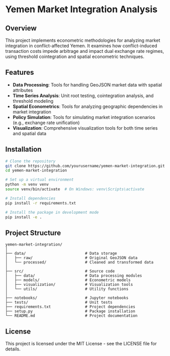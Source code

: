 # Yemen Market Integration Analysis

## Overview

This project implements econometric methodologies for analyzing market integration in conflict-affected Yemen. It examines how conflict-induced transaction costs impede arbitrage and impact dual exchange rate regimes, using threshold cointegration and spatial econometric techniques.

## Features

- **Data Processing**: Tools for handling GeoJSON market data with spatial attributes
- **Time Series Analysis**: Unit root testing, cointegration analysis, and threshold modeling
- **Spatial Econometrics**: Tools for analyzing geographic dependencies in market integration
- **Policy Simulation**: Tools for simulating market integration scenarios (e.g., exchange rate unification)
- **Visualization**: Comprehensive visualization tools for both time series and spatial data

## Installation

```bash
# Clone the repository
git clone https://github.com/yourusername/yemen-market-integration.git
cd yemen-market-integration

# Set up a virtual environment
python -m venv venv
source venv/bin/activate  # On Windows: venv\Scripts\activate

# Install dependencies
pip install -r requirements.txt

# Install the package in development mode
pip install -e .
```

## Project Structure

```
yemen-market-integration/
│
├── data/                          # Data storage
│   ├── raw/                       # Original GeoJSON data
│   └── processed/                 # Cleaned and transformed data
│
├── src/                           # Source code
│   ├── data/                      # Data processing modules
│   ├── models/                    # Econometric models
│   ├── visualization/             # Visualization tools
│   └── utils/                     # Utility functions
│
├── notebooks/                     # Jupyter notebooks
├── tests/                         # Unit tests
├── requirements.txt               # Project dependencies
├── setup.py                       # Package installation
└── README.md                      # Project documentation
```

## License

This project is licensed under the MIT License - see the LICENSE file for details.
